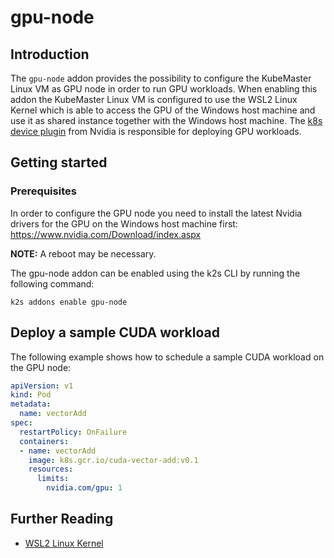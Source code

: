 <!--
SPDX-FileCopyrightText: © 2024 Siemens Healthineers AG

SPDX-License-Identifier: MIT
-->

# gpu-node

## Introduction
The `gpu-node` addon provides the possibility to configure the KubeMaster Linux VM as GPU node in order to run GPU workloads. When enabling this addon the KubeMaster Linux VM is configured to use the WSL2 Linux Kernel which is able to access the GPU of the Windows host machine and use it as shared instance together with the Windows host machine. The [k8s device plugin](https://github.com/NVIDIA/k8s-device-plugin) from Nvidia is responsible for deploying GPU workloads.

## Getting started

### Prerequisites
In order to configure the GPU node you need to install the latest Nvidia drivers for the GPU on the Windows host machine first: https://www.nvidia.com/Download/index.aspx

**NOTE:** A reboot may be necessary.

The gpu-node addon can be enabled using the k2s CLI by running the following command:
```
k2s addons enable gpu-node
```

## Deploy a sample CUDA workload

The following example shows how to schedule a sample CUDA workload on the GPU node:

```yaml
apiVersion: v1
kind: Pod
metadata:
  name: vectorAdd
spec:
  restartPolicy: OnFailure
  containers:
  - name: vectorAdd
    image: k8s.gcr.io/cuda-vector-add:v0.1
    resources:
      limits:
        nvidia.com/gpu: 1
```

## Further Reading
- [WSL2 Linux Kernel](https://github.com/microsoft/WSL2-Linux-Kernel)
